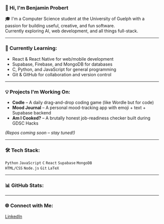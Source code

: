 ### 👋 Hi, I'm Benjamin Probert

🎓 I'm a Computer Science student at the University of Guelph with a passion for building useful, creative, and fun software.  
Currently exploring AI, web development, and all things full-stack.

---

### 🚧 Currently Learning:
- React & React Native for web/mobile development
- Supabase, Firebase, and MongoDB for databases
- C, Python, and JavaScript for general programming
- Git & GitHub for collaboration and version control

---

### 💡 Projects I'm Working On:
- **Codle** – A daily drag-and-drop coding game (like Wordle but for code)
- **Mood Journal** – A personal mood-tracking app with emoji + text + Supabase backend
- **Am I Cooked?** – A brutally honest job-readiness checker built during GDSC Hacks

*(Repos coming soon – stay tuned!)*

---

### 🛠️ Tech Stack:
`Python` `JavaScript` `C` `React` `Supabase` `MongoDB`  
`HTML/CSS` `Node.js` `Git` `LaTeX`

---

### 📊 GitHub Stats:
<!-- Uncomment this when you have some commits! -->
<!-- ![Your GitHub stats](https://github-readme-stats.vercel.app/api?username=your-username&show_icons=true&theme=radical) -->

---

### 🌐 Connect with Me:
[LinkedIn]([https://www.linkedin.com/in/your-profile](https://www.linkedin.com/in/benjamin-probert/))
